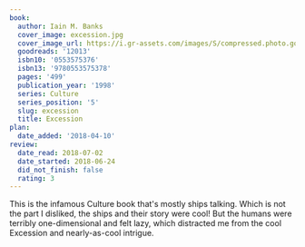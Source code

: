 ```yaml
---
book:
  author: Iain M. Banks
  cover_image: excession.jpg
  cover_image_url: https://i.gr-assets.com/images/S/compressed.photo.goodreads.com/books/1288930712l/12013._SX98_.jpg
  goodreads: '12013'
  isbn10: '0553575376'
  isbn13: '9780553575378'
  pages: '499'
  publication_year: '1998'
  series: Culture
  series_position: '5'
  slug: excession
  title: Excession
plan:
  date_added: '2018-04-10'
review:
  date_read: 2018-07-02
  date_started: 2018-06-24
  did_not_finish: false
  rating: 3
---
```


This is the infamous Culture book that's mostly ships talking. Which is not the part I disliked, the ships and their story were cool! But the humans were terribly one-dimensional and felt lazy, which distracted me from the cool Excession and nearly-as-cool intrigue.
